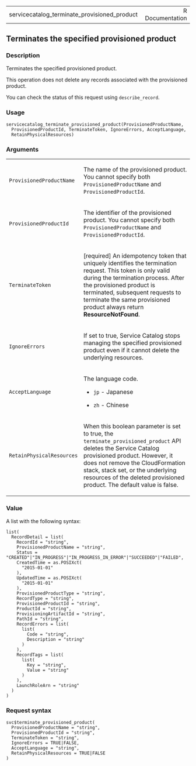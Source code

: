 <table style="width: 100%;">
<tbody>
<tr class="odd">
<td>servicecatalog_terminate_provisioned_product</td>
<td style="text-align: right;">R Documentation</td>
</tr>
</tbody>
</table>

## Terminates the specified provisioned product

### Description

Terminates the specified provisioned product.

This operation does not delete any records associated with the
provisioned product.

You can check the status of this request using `describe_record`.

### Usage

    servicecatalog_terminate_provisioned_product(ProvisionedProductName,
      ProvisionedProductId, TerminateToken, IgnoreErrors, AcceptLanguage,
      RetainPhysicalResources)

### Arguments

<table>
<colgroup>
<col style="width: 35%" />
<col style="width: 65%" />
</colgroup>
<tbody>
<tr class="odd">
<td><code
id="servicecatalog_terminate_provisioned_product_:_ProvisionedProductName">ProvisionedProductName</code></td>
<td><p>The name of the provisioned product. You cannot specify both
<code>ProvisionedProductName</code> and
<code>ProvisionedProductId</code>.</p></td>
</tr>
<tr class="even">
<td><code
id="servicecatalog_terminate_provisioned_product_:_ProvisionedProductId">ProvisionedProductId</code></td>
<td><p>The identifier of the provisioned product. You cannot specify
both <code>ProvisionedProductName</code> and
<code>ProvisionedProductId</code>.</p></td>
</tr>
<tr class="odd">
<td><code
id="servicecatalog_terminate_provisioned_product_:_TerminateToken">TerminateToken</code></td>
<td><p>[required] An idempotency token that uniquely identifies the
termination request. This token is only valid during the termination
process. After the provisioned product is terminated, subsequent
requests to terminate the same provisioned product always return
<strong>ResourceNotFound</strong>.</p></td>
</tr>
<tr class="even">
<td><code
id="servicecatalog_terminate_provisioned_product_:_IgnoreErrors">IgnoreErrors</code></td>
<td><p>If set to true, Service Catalog stops managing the specified
provisioned product even if it cannot delete the underlying
resources.</p></td>
</tr>
<tr class="odd">
<td><code
id="servicecatalog_terminate_provisioned_product_:_AcceptLanguage">AcceptLanguage</code></td>
<td><p>The language code.</p>
<ul>
<li><p><code>jp</code> - Japanese</p></li>
<li><p><code>zh</code> - Chinese</p></li>
</ul></td>
</tr>
<tr class="even">
<td><code
id="servicecatalog_terminate_provisioned_product_:_RetainPhysicalResources">RetainPhysicalResources</code></td>
<td><p>When this boolean parameter is set to true, the
<code>terminate_provisioned_product</code> API deletes the Service
Catalog provisioned product. However, it does not remove the
CloudFormation stack, stack set, or the underlying resources of the
deleted provisioned product. The default value is false.</p></td>
</tr>
</tbody>
</table>

### Value

A list with the following syntax:

    list(
      RecordDetail = list(
        RecordId = "string",
        ProvisionedProductName = "string",
        Status = "CREATED"|"IN_PROGRESS"|"IN_PROGRESS_IN_ERROR"|"SUCCEEDED"|"FAILED",
        CreatedTime = as.POSIXct(
          "2015-01-01"
        ),
        UpdatedTime = as.POSIXct(
          "2015-01-01"
        ),
        ProvisionedProductType = "string",
        RecordType = "string",
        ProvisionedProductId = "string",
        ProductId = "string",
        ProvisioningArtifactId = "string",
        PathId = "string",
        RecordErrors = list(
          list(
            Code = "string",
            Description = "string"
          )
        ),
        RecordTags = list(
          list(
            Key = "string",
            Value = "string"
          )
        ),
        LaunchRoleArn = "string"
      )
    )

### Request syntax

    svc$terminate_provisioned_product(
      ProvisionedProductName = "string",
      ProvisionedProductId = "string",
      TerminateToken = "string",
      IgnoreErrors = TRUE|FALSE,
      AcceptLanguage = "string",
      RetainPhysicalResources = TRUE|FALSE
    )

